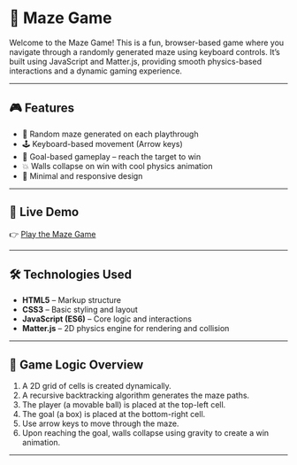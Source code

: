 # 🧩 Maze Game

Welcome to the Maze Game! This is a fun, browser-based game where you navigate through a randomly generated maze using keyboard controls. It’s built using JavaScript and Matter.js, providing smooth physics-based interactions and a dynamic gaming experience.

---

## 🎮 Features

- 🔄 Random maze generated on each playthrough
- 🕹️ Keyboard-based movement (Arrow keys)
- 🎯 Goal-based gameplay – reach the target to win
- 💥 Walls collapse on win with cool physics animation
- 🎨 Minimal and responsive design

---

## 🚀 Live Demo

👉 [Play the Maze Game](https://faizanmazegame.netlify.app/)  

---

## 🛠️ Technologies Used

- **HTML5** – Markup structure
- **CSS3** – Basic styling and layout
- **JavaScript (ES6)** – Core logic and interactions
- **Matter.js** – 2D physics engine for rendering and collision

---

## 🧠 Game Logic Overview

1. A 2D grid of cells is created dynamically.
2. A recursive backtracking algorithm generates the maze paths.
3. The player (a movable ball) is placed at the top-left cell.
4. The goal (a box) is placed at the bottom-right cell.
5. Use arrow keys to move through the maze.
6. Upon reaching the goal, walls collapse using gravity to create a win animation.

---
